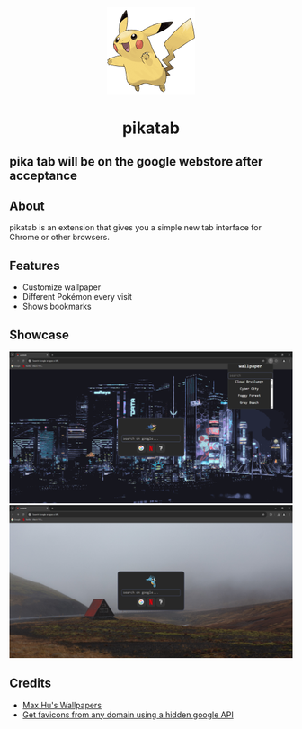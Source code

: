 <p align="center">
  <img id="charzard" src="./src/pokemons/025.png">
</p>
<h1 align="center">pikatab</h1>

## pika tab will be on the google webstore after acceptance
## About
pikatab is an extension that gives you a simple new tab interface for Chrome or other browsers.

## Features
- Customize wallpaper
- Different Pokémon every visit
- Shows bookmarks

## Showcase
![Showcase 1](./images/1.png)
![Showcase 2](./images/2.png)

## Credits
- [Max Hu's Wallpapers](https://github.com/maxhu08/wallpapers)
- [Get favicons from any domain using a hidden google API](https://dev.to/derlin/get-favicons-from-any-website-using-a-hidden-google-api-3p1e)
